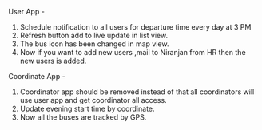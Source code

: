 User App - 
1. Schedule notification to all users for departure time every day at 3 PM
2. Refresh button add to live update in list view.
3. The bus icon has been changed in map view.
4. Now if you want to add new users ,mail to Niranjan from HR then the new users is added.

Coordinate App -
1. Coordinator app should be removed instead of that all coordinators will use user app and get coordinator all access. 
2. Update evening start time by coordinate.
3. Now all the buses are tracked by GPS.
